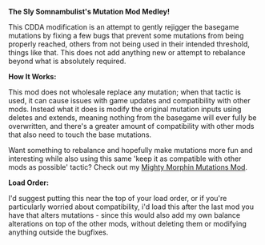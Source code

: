 **The Sly Somnambulist's Mutation Mod Medley!**

This CDDA modification is an attempt to gently rejigger the basegame mutations by fixing a few bugs that prevent some mutations from being properly reached, others from not being used in their intended threshold, things like that.  This does not add anything new or attempt to rebalance beyond what is absolutely required.


**How It Works:**

This mod does not wholesale replace any mutation; when that tactic is used, it can cause issues with game updates and compatibility with other mods.  Instead what it does is modify the original mutation inputs using deletes and extends, meaning nothing from the basegame will ever fully be overwritten, and there's a greater amount of compatibility with other mods that also need to touch the base mutations.

Want something to rebalance and hopefully make mutations more fun and interesting while also using this same 'keep it as compatible with other mods as possible' tactic?  Check out my [Mighty Morphin Mutations Mod](https://github.com/captainsawbones/Sly_Mighty_Morphin_Mutations).


**Load Order:**

I'd suggest putting this near the top of your load order, or if you're particularly worried about compatibility, i'd load this after the last mod you have that alters mutations - since this would also add my own balance alterations on top of the other mods, without deleting  them or modifying anything outside the bugfixes.
